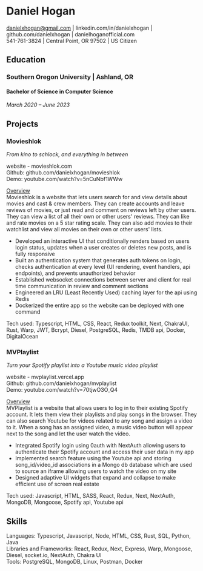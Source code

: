 # Daniel Hogan

danielxhogan@gmail.com | linkedin.com/in/danielxhogan | github.com/danielxhogan | danielhoganofficial.com \
541-761-3824 | Central Point, OR 97502 | US Citizen

## Education

### Southern Oregon University | Ashland, OR

#### Bachelor of Science in Computer Science

_March 2020 – June 2023_

## Projects

### Movieshlok

_From kino to schlock, and everything in between_

website - movieshlok.com \
Github: github.com/danielxhogan/movieshlok \
Demo: youtube.com/watch?v=5nCuNbf1WWw

<ins>Overview</ins> \
Movieshlok is a website that lets users search for and view details about movies and cast & crew members. They can create accounts and leave reviews of movies, or just read and comment on reviews left by other users. They can view a list of all their own or other users' reviews. They can like and rate movies on a 5 star rating scale. They can also add movies to their watchlist and view all movies on their own or other users' lists.

- Developed an interactive UI that conditionally renders based on users login status, updates when a user creates or deletes new posts, and is fully responsive
- Built an authentication system that generates auth tokens on login, checks authentication at every level (UI rendering, event handlers, api endpoints), and prevents unauthorized behavior
- Established websocket connections between server and client for real time communication in review and comment sections
- Engineered an LRU (Least Recently Used) caching layer for the api using Redis
- Dockerized the entire app so the website can be deployed with one command

Tech used: Typescript, HTML, CSS, React, Redux toolkit, Next, ChakraUI, Rust, Warp, JWT, Bcrypt, Diesel, PostgreSQL, Redis, TMDB api, Docker, DigitalOcean

### MVPlaylist

_Turn your Spotify playlist into a Youtube music video playlist_

website - mvplaylist.vercel.app \
Github: github.com/danielxhogan/mvplaylist \
Demo: youtube.com/watch?v=70tjwO3O_Q4

<ins>Overview</ins> \
MVPlaylist is a website that allows users to log in to their existing Spotify account. It lets them view their playlists and play songs in the browser. They can also search Youtube for videos related to any song and assign a video to it. When a song has an assigned video, a music video button will appear next to the song and let the user watch the video.

- Integrated Spotify login using 0auth with NextAuth allowing users to authenticate their Spotify account and access their user data in my app
- Implemented search feature using the Youtube api and storing song_id/video_id associations in a Mongo db database which are used to source an iframe allowing users to watch the video on my site
- Designed adaptive UI widgets that expand and collapse to make efficient use of screen real estate

Tech used: Javascript, HTML, SASS, React, Redux, Next, NextAuth, MongoDB, Mongoose, Spotify api, Youtube api

## Skills

Languages: Typescript, Javascript, Node, HTML, CSS, Rust, SQL, Python, Java \
Libraries and Frameworks: React, Redux, Next, Express, Warp, Mongoose, Diesel, socket.io, NextAuth, Chakra UI \
Tools: PostgreSQL, MongoDB, Linux, Postman, Docker
